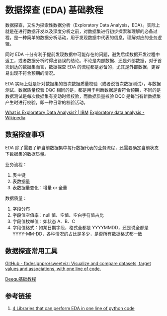 # 数据探查 (EDA) 基础教程

数据探查，又名为探索性数据分析（Exploratory Data Analysis，EDA）。实际上就是在进行数据开发以及深度分析之前，对数据集进行初步探索和理解的必备过程，是一种简单的数据分析活动，用于发现数据中代表的信息，理解对应的业务逻辑。

同时 EDA 十分有利于提前发现数据中可能存在的问题，避免后续数据开发过程中返工，或者数据分析时得出错误的结论。不论是内部数据、还是外部数据，对于首次到达的数据集而言，数据探查 EDA 的流程都是必备的，尤其是外部数据，更容易出现不符合预期的情况。

EDA 实际上就是针对数据集的首次数据质量校验（或者说首次数据测试），与数据测试、数据质量校验 DQC 相同的是，都是用于判断数据是否符合预期，不同的是数据测试是每次数据集有变动时候校验，而数据质量校验 DQC 是每当有新数据集产生时进行校验，即一种日常的校验活动。

[What is Exploratory Data Analysis? | IBM](https://www.ibm.com/topics/exploratory-data-analysis)
[Exploratory data analysis - Wikipedia](https://en.wikipedia.org/wiki/Exploratory_data_analysis)

## 数据探查事项

EDA 除了需要了解当前数据集中每行数据代表的业务流程，还需要确定当前状态下数据集的数据质量。

业务流程：
1. 表主键
2. 表数据量
3. 表数据量变化：增量 or 全量

数据质量：
1. 字段分布
2. 字段值空值率：null 值、空值、空白字符值占比
3. 字段值枚举值：如状态 A、B、C
4. 字段值格式：如某日期字段，格式全都是 YYYYMMDD，还是说全都是 YYYY-MM-DD，各种情况的占比是多少，是否所有数据格式都一致

## 数据探查常用工具

[GitHub - fbdesignpro/sweetviz: Visualize and compare datasets, target values and associations, with one line of code.](https://github.com/fbdesignpro/sweetviz)

[Deequ基础教程](work/component/Big-Data/Deequ/Deequ基础教程.md)

## 参考链接

1. [4 Libraries that can perform EDA in one line of python code](https://towardsdatascience.com/4-libraries-that-can-perform-eda-in-one-line-of-python-code-b13938a06ae)